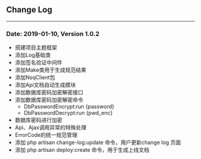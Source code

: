 ## Change Log

---

### Date: 2019-01-10, Version 1.0.2
- 搭建项目主题框架
- 添加Log基础类
- 添加签名验证中间件
- 添加Make类用于生成规范结果
- 添加NsqClient包
- 添加Api文档自动生成模块
- 添加数据库密码加密解密接口
- 添加数据库密码加密解密命令
    - DbPasswordEncrypt:run {password}
    - DbPasswordDecrypt:run {pwd_enc}
- 数据库密码进行加密
- Api、Ajax调用异常的特殊处理
- ErrorCode的统一规范管理
- 添加 php artisan change-log:update 命令，用户更新change log 页面
- 添加 php artisan deploy:create 命令，用于生成上线文档
